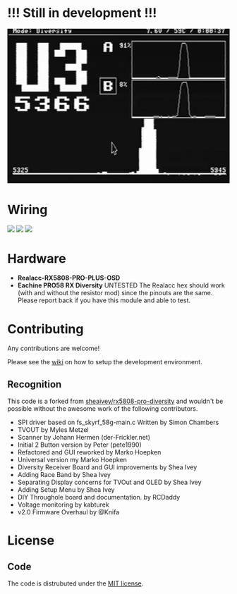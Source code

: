 # !!! Still in development !!!

<p align="center">
    <a href="https://www.youtube.com/watch?v=uRszNwc9GGA"><img src="docs/img/photos/screenshot.jpeg"></a>
</p>

# Wiring

<img src="docs/img/photos/module_wiring.jpeg" width="30%"> <img src="docs/img/photos/touchpad_wiring.jpeg" width="30%"> <img src="docs/img/photos/touchpad_stuck_on_module.jpeg" width="30%">

# Hardware

- **Realacc-RX5808-PRO-PLUS-OSD**
- **Eachine PRO58 RX Diversity** UNTESTED The Realacc hex should work (with and without the resistor mod) since the pinouts are the same. Please report back if you have this module and able to test.

# Contributing
Any contributions are welcome!

Please see the [wiki](https://github.com/JyeSmith/FENIX-rx5808-pro-diversity/wiki/Contributing) on how to setup the development environment.

## Recognition

This code is a forked from [sheaivey/rx5808-pro-diversity](https://github.com/sheaivey/rx5808-pro-diversity) and wouldn't be possible without the awesome work of the following contributors.

- SPI driver based on fs_skyrf_58g-main.c Written by Simon Chambers
- TVOUT by Myles Metzel
- Scanner by Johann Hermen (der-Frickler.net)
- Initial 2 Button version by Peter (pete1990)
- Refactored and GUI reworked by Marko Hoepken
- Universal version my Marko Hoepken
- Diversity Receiver Board and GUI improvements by Shea Ivey
- Adding Race Band by Shea Ivey
- Separating Display concerns for TVOut and OLED by Shea Ivey
- Adding Setup Menu by Shea Ivey
- DIY Throughole board and documentation. by RCDaddy
- Voltage monitoring by kabturek
- v2.0 Firmware Overhaul by @Knifa

# License
## Code
The code is distrubuted under the [MIT license](LICENSE.md).
